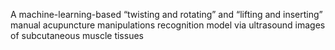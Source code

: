 A machine-learning-based  “twisting and rotating” and “lifting and inserting” manual acupuncture manipulations recognition model via ultrasound images of subcutaneous muscle tissues
